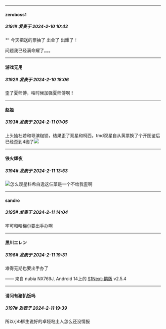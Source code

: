 
*****

####  zeroboss1  
##### 3191#       发表于 2024-2-10 10:42

艹 今天把送的票抽了 出金了 出耀了！

 问题我已经满命耀了。。。


*****

####  游戏无用  
##### 3192#       发表于 2024-2-10 18:06

歪了夏师傅，啥时候加强夏师傅啊！


*****

####  赵姬  
##### 3193#       发表于 2024-2-11 01:05

上头抽杜若和导演枷锁，结果歪了观星和柯西，tmd观星自从黄票换了个开图鉴后已经歪到4枷了<img src="https://static.saraba1st.com/image/smiley/face2017/001.png" referrerpolicy="no-referrer">


*****

####  铁火辉夜  
##### 3194#       发表于 2024-2-11 13:53

<img src="https://static.saraba1st.com/image/smiley/face2017/001.png" referrerpolicy="no-referrer">怎么观星科希白逸这仨菜是一个不给我歪啊


*****

####  sandro  
##### 3195#       发表于 2024-2-11 14:04

牢可和哈梅尔要出手办啊


*****

####  黑川エレン  
##### 3196#       发表于 2024-2-11 19:31

难得无期也要出手办了

—— 来自 nubia NX769J, Android 14上的 [S1Next-鹅版](https://github.com/ykrank/S1-Next/releases) v2.5.4


*****

####  请问有猪扒饭吗  
##### 3197#       发表于 2024-2-11 19:39

所以小b柳生说好的卓娅粘土人怎么还没情报

